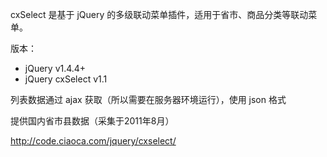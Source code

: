 cxSelect 是基于 jQuery 的多级联动菜单插件，适用于省市、商品分类等联动菜单。

版本：
+ jQuery v1.4.4+
+ jQuery cxSelect v1.1

列表数据通过 ajax 获取（所以需要在服务器环境运行），使用 json 格式

提供国内省市县数据（采集于2011年8月）

http://code.ciaoca.com/jquery/cxselect/
